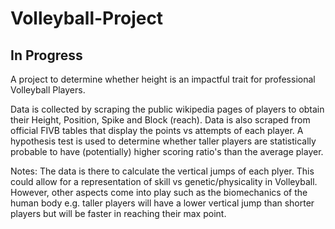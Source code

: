 # Volleyball-Project

## In Progress

A project to determine whether height is an impactful trait for professional Volleyball Players.

Data is collected by scraping the public wikipedia pages of players to obtain their Height, Position, Spike and Block (reach). Data is also scraped from official FIVB tables that 
display the points vs attempts of each player. A hypothesis test is used to determine whether taller players are statistically probable to have (potentially) higher scoring ratio's
than the average player.


Notes:
The data is there to calculate the vertical jumps of each plyer. This could allow for a representation of skill vs genetic/physicality in Volleyball.
However, other aspects come into play such as the biomechanics of the human body e.g. taller players will have a lower vertical jump than shorter players but will be faster in
reaching their max point.
